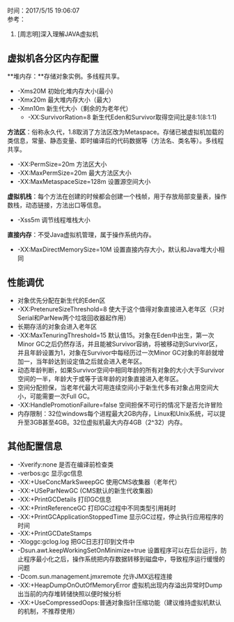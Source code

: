 ##  
时间：2017/5/15 19:06:07  
参考：

1. [周志明]深入理解JAVA虚拟机

## 虚拟机各分区内存配置

**堆内存：**存储对象实例。多线程共享。

 * -Xms20M  初始化堆内存大小(最小)
 * -Xmx20m  最大堆内存大小（最大）
  * -Xmn10m  新生代大小（剩余的为老年代）
     * -XX:SurvivorRation=8 新生代Eden和Survivor取得空间比是8:1(8:1:1) 

**方法区**：俗称永久代，1.8取消了方法区改为Metaspace。存储已被虚拟机加载的类信息，常量、静态变量、即时编译后的代码数据等（方法名、类名等）。多线程共享。
 
 * -XX:PermSize=20m  方法区大小
 * -XX:MaxPermSize=20m 最大方法区大小
 * -XX:MaxMetaspaceSize=128m 设置源空间大小

**虚拟机栈**：每个方法在创建的时候都会创建一个栈帧，用于存放局部变量表，操作数栈，动态链接，方法出口等信息。
 
 * -Xss5m 调节线程堆栈大小

**直接内存**：不受Java虚拟机管理，属于操作系统内存。

 * -XX:MaxDirectMemorySize=10M 设置直接内存大小，默认和Java堆大小相同

## 性能调优
 * 对象优先分配在新生代的Eden区
 * -XX:PretenureSizeThreshold=8 使大于这个值得对象直接进入老年区（只对Serial和ParNew两个垃圾回收器起作用）
 * 长期存活的对象会进入老年区
 * -XX:MaxTenuringThreshold=15 默认值15。对象在Eden中出生，第一次Minor GC之后仍然存活，并且能被Survivor容纳，将被移动到Survivor区，并且年龄设置为1，对象在Survivor中每经历过一次Minor GC对象的年龄就增加一，当年龄达到设定值之后就会进入老年区。
 * 动态年龄判断，如果Survivor空间中相同年龄的所有对象的大小大于Survivor空间的一半，年龄大于或等于该年龄的对象直接进入老年区。
 * 空间分配担保，当老年代最大可用连续空间小于新生代多有对象占用空间大小，可能需要一次Full GC。
 * -XX:HandlePromotionFailure=false 空间担保不可行的情况下是否允许冒险
 * 内存限制：32位windows每个进程最大2GB内存，Linux和Unix系统，可以提升至3GB甚至4GB。32位虚拟机最大内存4GB（2^32）内存。  

## 其他配置信息

 * -Xverify:none 是否在编译前检查类
 * -verbos:gc 显示gc信息
 * -XX:+UseConcMarkSweepGC  使用CMS收集器（老年代）
 * -XX:+USeParNewGC (CMS默认的新生代收集器)
 * -XX:+PrintGCDetails 打印GC信息
 * -XX:+PrintReferenceGC 打印GC过程中不同类型引用耗时
 * -XX:+PrintGCApplicationStoppedTime 显示GC过程，停止执行应用程序的时间
 * -XX:+PrintGCDateStamps 
 * -Xloggc:gclog.log 把GC日志打印到文件中
 * -Dsun.awt.keepWorkingSetOnMinimize=true 设置程序可以在后台运行，防止程序最小化之后，操作系统把内存数据转移到磁盘中，导致程序运行缓慢的问题
 * -Dcom.sun.management.jmxremote  允许JMX远程连接
 * -XX:+HeapDumpOnOutOfMemoryError 虚拟机出现内存溢出异常时Dump出当前的内存堆转储快照以便时候分析
 * -XX:+UseCompressedOops:普通对象指针压缩功能（建议维持虚拟机默认的机制，不推荐使用）

